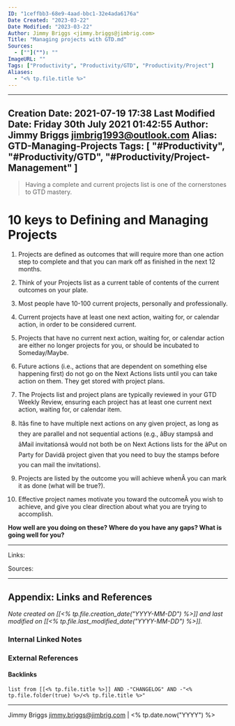 ```yaml
---
ID: "1ceffbb3-68e9-4aad-bbc1-32e4ada6176a"
Date Created: "2023-03-22"
Date Modified: "2023-03-22"
Author: Jimmy Briggs <jimmy.briggs@jimbrig.com>
Title: "Managing projects with GTD.md"
Sources: 
  - [""](""): ""
ImageURL: ""
Tags: ["Productivity", "Productivity/GTD", "Productivity/Project"]
Aliases:
  - "<% tp.file.title %>"
---
```


---
Creation Date: 2021-07-19 17:38
Last Modified Date: Friday 30th July 2021 01:42:55
Author: Jimmy Briggs <jimbrig1993@outlook.com>
Alias: GTD-Managing-Projects
Tags:
  [
    "#Productivity",
    "#Productivity/GTD",
    "#Productivity/Project-Management"
  ]
---

> Having a complete and current projects list is one of the cornerstones to GTD mastery. 

# 10 keys to Defining and Managing Projects

1. Projects are defined as outcomes that will require more than one action step to complete and that you can mark off as finished in the next 12 months.

2. Think of your Projects list as a current table of contents of the current outcomes on your plate.

3. Most people have 10-100 current projects, personally and professionally.

4. Current projects have at least one next action, waiting for, or calendar action, in order to be considered current.

5. Projects that have no current next action, waiting for, or calendar action are either no longer projects for you, or should be incubated to Someday/Maybe.

6. Future actions (i.e., actions that are dependent on something else happening first) do not go on the Next Actions lists until you can take action on them. They get stored with project plans.

7. The Projects list and project plans are typically reviewed in your GTD Weekly Review, ensuring each project has at least one current next action, waiting for, or calendar item.

8. Itâs fine to have multiple next actions on any given project, as long as they are parallel and not sequential actions (e.g., âBuy stampsâ and âMail invitationsâ would not both be on Next Actions lists for the âPut on Party for Davidâ project given that you need to buy the stamps before you can mail the invitations).

9. Projects are listed by the outcome you will achieve whenÂ you can mark it as done (what will be true?).

10. Effective project names motivate you toward the outcomeÂ you wish to achieve, and give you clear direction about what you are trying to accomplish.

**How well are you doing on these? Where do you have any gaps? What is going well for you?**

***

Links: 

Sources:




***

## Appendix: Links and References

*Note created on [[<% tp.file.creation_date("YYYY-MM-DD") %>]] and last modified on [[<% tp.file.last_modified_date("YYYY-MM-DD") %>]].*

### Internal Linked Notes

### External References

#### Backlinks

```dataview
list from [[<% tp.file.title %>]] AND -"CHANGELOG" AND -"<% tp.file.folder(true) %>/<% tp.file.title %>"
```


***

Jimmy Briggs <jimmy.briggs@jimbrig.com> | <% tp.date.now("YYYY") %>